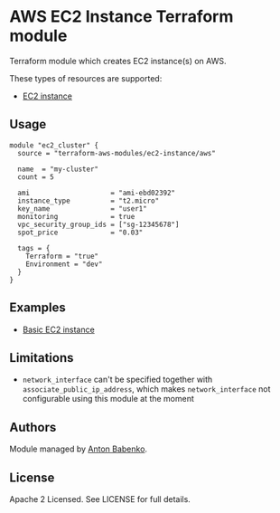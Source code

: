 AWS EC2 Instance Terraform module
=================================

Terraform module which creates EC2 instance(s) on AWS.

These types of resources are supported:

* [EC2 instance](https://www.terraform.io/docs/providers/aws/r/instance.html)

Usage
-----

```hcl
module "ec2_cluster" {
  source = "terraform-aws-modules/ec2-instance/aws"

  name  = "my-cluster"
  count = 5

  ami                    = "ami-ebd02392"
  instance_type          = "t2.micro"
  key_name               = "user1"
  monitoring             = true
  vpc_security_group_ids = ["sg-12345678"]
  spot_price             = "0.03"

  tags = {
    Terraform = "true"
    Environment = "dev"
  }
}
```

Examples
--------

* [Basic EC2  instance](https://github.com/terraform-aws-modules/terraform-aws-ec2-instance/tree/master/examples/basic)

Limitations
-----------

* `network_interface` can't be specified together with `associate_public_ip_address`, which makes `network_interface`
  not configurable using this module at the moment

Authors
-------

Module managed by [Anton Babenko](https://github.com/antonbabenko).

License
-------

Apache 2 Licensed. See LICENSE for full details.
